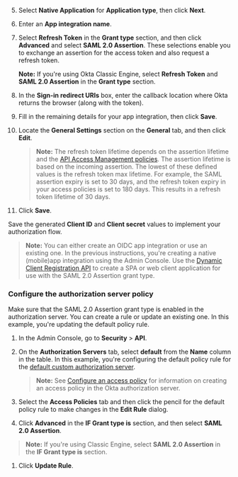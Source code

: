 5. Select **Native Application** for **Application type**, then click **Next**.
1. Enter an **App integration name**.
1. Select **Refresh Token** in the **Grant type** section, and then click **Advanced** and select **SAML 2.0 Assertion**. These selections enable you to exchange an assertion for the access token and also request a refresh token.

    **Note:** If you're using Okta Classic Engine, select **Refresh Token** and **SAML 2.0 Assertion** in the **Grant type** section.

1. In the **Sign-in redirect URIs** box, enter the callback location where Okta returns the browser (along with the token).
1. Fill in the remaining details for your app integration, then click **Save**.
1. Locate the **General Settings** section on the **General** tab, and then click **Edit**.


   > **Note:** The refresh token lifetime depends on the assertion lifetime and the [API Access Management policies](#configure-the-authorization-server-policy). The assertion lifetime is based on the incoming assertion. The lowest of these defined values is the refresh token max lifetime. For example, the SAML assertion expiry is set to 30 days, and the refresh token expiry in your access policies is set to 180 days. This results in a refresh token lifetime of 30 days.

1. Click **Save**.

Save the generated **Client ID** and **Client secret** values to implement your authorization flow.

> **Note:** You can either create an OIDC app integration or use an existing one. In the previous instructions, you're creating a native (mobile)app integration using the Admin Console. Use the [Dynamic Client Registration API](/docs/reference/api/oauth-clients/#client-application-object) to create a SPA or web client application for use with the SAML 2.0 Assertion grant type.

### Configure the authorization server policy

Make sure that the SAML 2.0 Assertion grant type is enabled in the authorization server. You can create a rule or update an existing one. In this example, you're updating the default policy rule.

1. In the Admin Console, go to **Security** > **API**.
1. On the **Authorization Servers** tab, select **default** from the **Name** column in the table. In this example, you're configuring the default policy rule for the [default custom authorization server](/docs/concepts/auth-servers/).

    > **Note:** See [Configure an access policy](/docs/guides/configure-access-policy/) for information on creating an access policy in the Okta authorization server.

1. Select the **Access Policies** tab and then click the pencil for the default policy rule to make changes in the **Edit Rule** dialog.
1. Click **Advanced** in the **IF Grant type is** section, and then select **SAML 2.0 Assertion**.

> **Note:** If you're using Classic Engine, select **SAML 2.0 Assertion** in the **IF Grant type is** section.

1. Click **Update Rule**.
